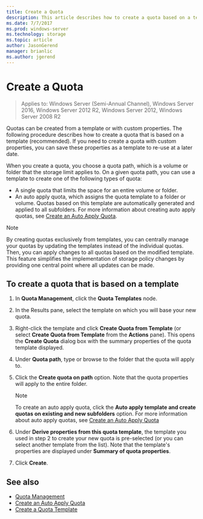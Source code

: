 ```yaml
---
title: Create a Quota
description: This article describes how to create a quota based on a template
ms.date: 7/7/2017
ms.prod: windows-server
ms.technology: storage
ms.topic: article
author: JasonGerend
manager: brianlic
ms.author: jgerend
---
```

# Create a Quota

> Applies to: Windows Server (Semi-Annual Channel), Windows Server 2016, Windows Server 2012 R2, Windows Server 2012, Windows Server 2008 R2

Quotas can be created from a template or with custom properties. The following procedure describes how to create a quota that is based on a template (recommended). If you need to create a quota with custom properties, you can save these properties as a template to re-use at a later date.

When you create a quota, you choose a quota path, which is a volume or folder that the storage limit applies to. On a given quota path, you can use a template to create one of the following types of quota:

-   A single quota that limits the space for an entire volume or folder.
-   An auto apply quota, which assigns the quota template to a folder or volume. Quotas based on this template are automatically generated and applied to all subfolders. For more information about creating auto apply quotas, see [Create an Auto Apply Quota](create-auto-apply-quota.md).


> [!Note]
> By creating quotas exclusively from templates, you can centrally manage your quotas by updating the templates instead of the individual quotas. Then, you can apply changes to all quotas based on the modified template. This feature simplifies the implementation of storage policy changes by providing one central point where all updates can be made.

## To create a quota that is based on a template

1.  In **Quota Management**, click the **Quota Templates** node.

2.  In the Results pane, select the template on which you will base your new quota.

3.  Right-click the template and click **Create Quota from Template** (or select **Create Quota from Template** from the **Actions** pane). This opens the **Create Quota** dialog box with the summary properties of the quota template displayed.

4.  Under **Quota path**, type or browse to the folder that the quota will apply to.

5.  Click the **Create quota on path** option. Note that the quota properties will apply to the entire folder.

     > [!Note]
     > To create an auto apply quota, click the **Auto apply template and create quotas on existing and new subfolders** option. For more information about auto apply quotas, see [Create an Auto Apply Quota](create-auto-apply-quota.md)

6.  Under **Derive properties from this quota template**, the template you used in step 2 to create your new quota is pre-selected (or you can select another template from the list). Note that the template's properties are displayed under **Summary of quota properties**.

7.  Click **Create**.

## See also

-   [Quota Management](quota-management.md)
-   [Create an Auto Apply Quota](create-auto-apply-quota.md)
-   [Create a Quota Template](create-quota-template.md)


